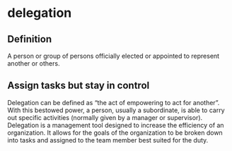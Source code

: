 # delegation
## Definition
A person or group of persons officially elected or appointed to represent another or others.

## Assign tasks but stay in control
Delegation can be defined as “the act of empowering to act for another”. With this bestowed power, a person, usually a subordinate, is able to carry out specific activities (normally given by a manager or supervisor). Delegation is a management tool designed to increase the efficiency of an organization. It allows for the goals of the organization to be broken down into tasks and assigned to the team member best suited for the duty.